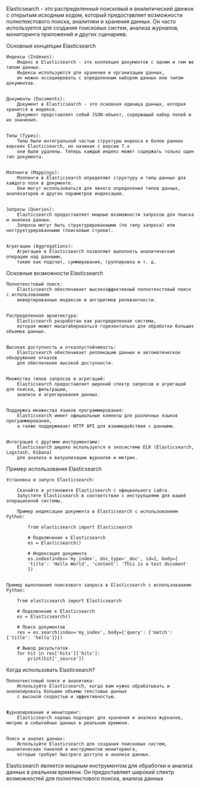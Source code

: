 Elasticsearch - это распределенный поисковый и аналитический движок с открытым исходным кодом, 
который предоставляет возможности полнотекстового поиска, аналитики и хранения данных. 
Он часто используется для создания поисковых систем, анализа журналов, мониторинга приложений и других сценариев.


Основные концепции Elasticsearch

    Индексы (Indexes):
        Индекс в Elasticsearch - это коллекция документов с одним и тем же типом данных. 
        Индексы используются для хранения и организации данных, 
        их можно ассоциировать с определенным набором данных или типом документов.


    Документы (Documents):
        Документ в Elasticsearch - это основная единица данных, которая хранится в индексе. 
        Документ представляет собой JSON-объект, содержащий набор полей и их значения.


    Типы (Types):
        Типы были интегральной частью структуры индекса в более ранних версиях Elasticsearch, но начиная с версии 7.x 
        они были удалены. Теперь каждый индекс может содержать только один тип документа.


    Мэппинги (Mappings):
        Мэппинги в Elasticsearch определяют структуру и типы данных для каждого поля в документе. 
        Они могут использоваться для явного определения типов данных, анализаторов и других параметров индексации.


    Запросы (Queries):
        Elasticsearch предоставляет мощные возможности запросов для поиска и анализа данных. 
        Запросы могут быть структурированными (по типу запроса) или неструктурированными (поисковые строки).


    Агрегации (Aggregations):
        Агрегации в Elasticsearch позволяют выполнять аналитические операции над данными, 
        такие как подсчет, суммирование, группировка и т. д.



Основные возможности Elasticsearch

    Полнотекстовый поиск:
        Elasticsearch обеспечивает высокоэффективный полнотекстовый поиск с использованием 
        инвертированных индексов и алгоритмов релевантности.


    Распределенная архитектура:
        Elasticsearch разработан как распределенная система, 
        которая может масштабироваться горизонтально для обработки больших объемов данных.

    
    Высокая доступность и отказоустойчивость:
        Elasticsearch обеспечивает репликацию данных и автоматическое обнаружение отказов
        для обеспечения высокой доступности.


    Множество типов запросов и агрегаций:
        Elasticsearch предоставляет широкий спектр запросов и агрегаций для поиска, фильтрации, 
        анализа и агрегирования данных.


    Поддержка множества языков программирования:
        Elasticsearch имеет официальные клиенты для различных языков программирования, 
        а также поддерживает HTTP API для взаимодействия с данными.


    Интеграция с другими инструментами:
        Elasticsearch широко используется в экосистеме ELK (Elasticsearch, Logstash, Kibana) 
        для анализа и визуализации журналов и метрик.


Пример использования Elasticsearch
    
    Установка и запуск Elasticsearch:

        Скачайте и установите Elasticsearch с официального сайта.
        Запустите Elasticsearch в соответствии с инструкциями для вашей операционной системы.

        Пример индексации документа в Elasticsearch с использованием Python:
            
            from elasticsearch import Elasticsearch
            
            # Подключение к Elasticsearch
            es = Elasticsearch()
            
            # Индексация документа
            es.index(index='my_index', doc_type='_doc', id=1, body={
            'title': 'Hello World', 'content': 'This is a test document'
            })


    Пример выполнения поискового запроса в Elasticsearch с использованием Python:
        
        from elasticsearch import Elasticsearch
        
        # Подключение к Elasticsearch
        es = Elasticsearch()
        
        # Поиск документов
        res = es.search(index='my_index', body={'query': {'match': {'title': 'hello'}}})
        
        # Вывод результатов
        for hit in res['hits']['hits']:
            print(hit['_source'])


Когда использовать Elasticsearch?

    Полнотекстовый поиск и аналитика:
        Используйте Elasticsearch, когда вам нужно обрабатывать и анализировать большие объемы текстовых данных 
        с высокой скоростью и эффективностью.
    
    
    Журналирование и мониторинг:
        Elasticsearch хорошо подходит для хранения и анализа журналов, метрик и событийных данных в реальном времени.
    
    
    Поиск и анализ данных:
        Используйте Elasticsearch для создания поисковых систем, аналитических панелей и инструментов мониторинга, 
        которые требуют быстрого доступа и анализа данных.


Elasticsearch является мощным инструментом для обработки и анализа данных в реальном времени. 
Он предоставляет широкий спектр возможностей для полнотекстового поиска, анализа данных
